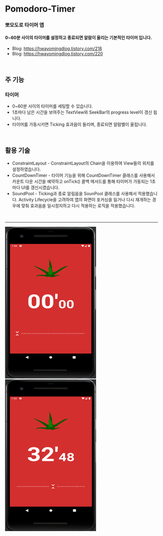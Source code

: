 # Pomodoro-Timer
### 뽀모도로 타이머 앱

#### 0~60분 사이의 타이머를 설정하고 종료되면 알람이 울리는 기본적인 타이머 입니다.
* Blog: <https://hwayomingdlog.tistory.com/218>
* Blog: <https://hwayomingdlog.tistory.com/220>
</br>

## 주 기능
### 타이머
* 0~60분 사이의 타이머를 세팅할 수 있습니다.
* 1초마다 남은 시간을 보여주는 TextView와 SeekBar의 progress level이 갱신 됩니다.
* 타이머를 가동시키면 Ticking 효과음이 들리며, 종료되면 알람벨이 울립니다.
</br>

## 활용 기술
* ConstraintLayout - ConstraintLayout의 Chain을 이용하여 View들의 위치를 설정하였습니다.
* CountDownTimer - 타이머 기능을 위해 CountDownTimer 클래스를 사용해서 카운트 다운 시간을 예약하고 onTick() 콜백 메서드를 통해 타이머가 가동되는 1초마다 UI를 갱신시켰습니다. 
* SoundPool - Ticking과 종료 알림음을 SounPool 클래스를 사용해서 적용했습니다. Activity Lifecycle을 고려하여 앱의 화면이 포커싱을 잃거나 다시 재개하는 경우에 맞춰 효과음을 일시정지하고 다시 적용하는 로직을 적용했습니다.
</br>

***
<img src="/img/img0.png" width="300px" height="500px" title="" alt=""></img><br/>
<img src="/img/img1.png" width="300px" height="500px" title="" alt=""></img>


